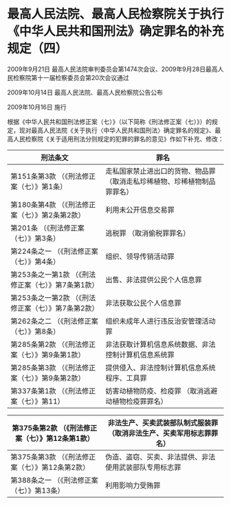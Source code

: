 # 最高人民法院、最高人民检察院关于执行《中华人民共和国刑法》确定罪名的补充规定（四）

2009年9月21日 最高人民法院审判委员会第1474次会议、2009年9月28日最高人民检察院第十一届检察委员会第20次会议通过

2009年10月14日 最高人民法院、最高人民检察院公告公布

2009年10月16日 施行

<!-- INFO END -->

根据《中华人民共和国刑法修正案（七）》（以下简称《刑法修正案（七）》）的规定，现对最高人民法院《关于执行〈中华人民共和国刑法〉确定罪名的规定》、最高人民检察院《关于适用刑法分则规定的犯罪的罪名的意见》作如下补充、修改：

<!-- TABLE -->
| 刑法条文 |罪名 |
|-----|-----|
| 第151条第3款 （《刑法修正案（七）》第1条） |走私国家禁止进出口的货物、物品罪 （取消走私珍稀植物、珍稀植物制品罪罪名） |
| 第180条第4款 （《刑法修正案（七）》第2条第2款） |利用未公开信息交易罪 |
| 第201条 （《刑法修正案（七）》第3条） |逃税罪 （取消偷税罪罪名） |
| 第224条之一 （《刑法修正案（七）》第4条） |组织、领导传销活动罪 |
| 第253条之一第1款 （《刑法修正案（七）》第7条第1款） |出售、非法提供公民个人信息罪 |
| 第253条之一第2款 （《刑法修正案（七）》第7条第2款） |非法获取公民个人信息罪 |
| 第262条之二 （《刑法修正案（七）》第8条） |组织未成年人进行违反治安管理活动罪 |
| 第285条第2款 （《刑法修正案（七）》第9条第1款） |非法获取计算机信息系统数据、非法控制计算机信息系统罪 |
| 第285条第3款 （《刑法修正案（七）》第9条第2款） |提供侵入、非法控制计算机信息系统程序、工具罪 |
| 第337条第1款 （《刑法修正案（七）》第11） |妨害动植物防疫、检疫罪 （取消逃避动植物检疫罪罪名） |
<!-- TABLE END -->

<!-- TABLE -->
| 第375条第2款 （《刑法修正案（七）》第12条第1款） |非法生产、买卖武装部队制式服装罪 （取消非法生产、买卖军用标志罪罪名） |
|-----|-----|
| 第375条第3款 （《刑法修正案（七）》第12条第2款） |伪造、盗窃、买卖、非法提供、非法使用武装部队专用标志罪 |
| 第388条之一 （《刑法修正案（七）》第13条） |利用影响力受贿罪 |
<!-- TABLE END -->

